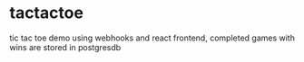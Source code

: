 # tactactoe
tic tac toe demo using webhooks and react frontend, completed games with wins are stored in postgresdb
